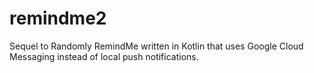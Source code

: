 # remindme2
Sequel to Randomly RemindMe written in Kotlin that uses Google Cloud Messaging instead of local push notifications.
